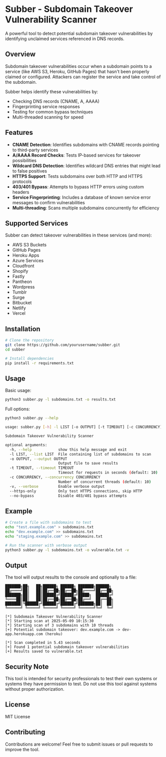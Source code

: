 # Subber - Subdomain Takeover Vulnerability Scanner

A powerful tool to detect potential subdomain takeover vulnerabilities by identifying unclaimed services referenced in DNS records.

## Overview

Subdomain takeover vulnerabilities occur when a subdomain points to a service (like AWS S3, Heroku, GitHub Pages) that hasn't been properly claimed or configured. Attackers can register the service and take control of the subdomain.

Subber helps identify these vulnerabilities by:
- Checking DNS records (CNAME, A, AAAA)
- Fingerprinting service responses
- Testing for common bypass techniques
- Multi-threaded scanning for speed

## Features

- **CNAME Detection**: Identifies subdomains with CNAME records pointing to third-party services
- **A/AAAA Record Checks**: Tests IP-based services for takeover possibilities
- **Wildcard DNS Detection**: Identifies wildcard DNS entries that might lead to false positives
- **HTTPS Support**: Tests subdomains over both HTTP and HTTPS protocols
- **403/401 Bypass**: Attempts to bypass HTTP errors using custom headers
- **Service Fingerprinting**: Includes a database of known service error messages to confirm vulnerabilities
- **Multi-threading**: Scans multiple subdomains concurrently for efficiency

## Supported Services

Subber can detect takeover vulnerabilities in these services (and more):
- AWS S3 Buckets
- GitHub Pages
- Heroku Apps
- Azure Services
- Cloudfront
- Shopify
- Fastly
- Pantheon
- Wordpress
- Tumblr
- Surge
- Bitbucket
- Netlify
- Vercel

## Installation

```bash
# Clone the repository
git clone https://github.com/yourusername/subber.git
cd subber

# Install dependencies
pip install -r requirements.txt
```

## Usage

Basic usage:

```bash
python3 subber.py -l subdomains.txt -o results.txt
```

Full options:

```bash
python3 subber.py --help

usage: subber.py [-h] -l LIST [-o OUTPUT] [-t TIMEOUT] [-c CONCURRENCY] [-v] [--https-only] [--no-bypass]

Subdomain Takeover Vulnerability Scanner

optional arguments:
  -h, --help            show this help message and exit
  -l LIST, --list LIST  File containing list of subdomains to scan
  -o OUTPUT, --output OUTPUT
                        Output file to save results
  -t TIMEOUT, --timeout TIMEOUT
                        Timeout for requests in seconds (default: 10)
  -c CONCURRENCY, --concurrency CONCURRENCY
                        Number of concurrent threads (default: 10)
  -v, --verbose         Enable verbose output
  --https-only          Only test HTTPS connections, skip HTTP
  --no-bypass           Disable 403/401 bypass attempts
```

## Example

```bash
# Create a file with subdomains to test
echo "test.example.com" > subdomains.txt
echo "dev.example.com" >> subdomains.txt
echo "staging.example.com" >> subdomains.txt

# Run the scanner with verbose output
python3 subber.py -l subdomains.txt -o vulnerable.txt -v
```

## Output

The tool will output results to the console and optionally to a file:

```
███████╗██╗   ██╗██████╗ ██████╗ ███████╗██████╗ 
██╔════╝██║   ██║██╔══██╗██╔══██╗██╔════╝██╔══██╗
███████╗██║   ██║██████╔╝██████╔╝█████╗  ██████╔╝
╚════██║██║   ██║██╔══██╗██╔══██╗██╔══╝  ██╔══██╗
███████║╚██████╔╝██████╔╝██████╔╝███████╗██║  ██║
╚══════╝ ╚═════╝ ╚═════╝ ╚═════╝ ╚══════╝╚═╝  ╚═╝

[*] Subdomain Takeover Vulnerability Scanner
[*] Starting scan at 2025-05-09 10:15:30
[*] Starting scan of 3 subdomains with 10 threads
[+] Potential subdomain takeover: dev.example.com -> dev-app.herokuapp.com (heroku)

[*] Scan completed in 5.43 seconds
[+] Found 1 potential subdomain takeover vulnerabilities
[+] Results saved to vulnerable.txt
```

## Security Note

This tool is intended for security professionals to test their own systems or systems they have permission to test. Do not use this tool against systems without proper authorization.

## License

MIT License

## Contributing

Contributions are welcome! Feel free to submit issues or pull requests to improve the tool.
